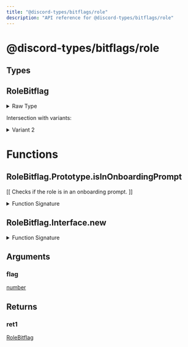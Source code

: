 ```yaml
---
title: "@discord-types/bitflags/role"
description: "API reference for @discord-types/bitflags/role"
---
```


<div id="@discord-types/bitflags/role"></div>

# @discord-types/bitflags/role

<div id="Types"></div>

## Types

<div id="RoleBitflag"></div>

## RoleBitflag

<details>
<summary>Raw Type</summary>

```luau
type RoleBitflag = RoleBitflag.Prototype, & {
	flag: number
}
```

</details>

Intersection with variants:

<details>
<summary>Variant 2</summary>

<TypeTable
	type={{
		"flag": {
			type: "[number](#number)",
			description: "",
			required: true
		},
	}}
/>
</details>

<div id="Functions"></div>

# Functions

<div id="RoleBitflag.Prototype.isInOnboardingPrompt"></div>

## RoleBitflag.Prototype.isInOnboardingPrompt

\[\[
	Checks if the role is in an onboarding prompt.
\]\]

<details>
<summary>Function Signature</summary>

```luau
--[[
	Checks if the role is in an onboarding prompt.
]]
function RoleBitflag.Prototype.isInOnboardingPrompt(self: RoleBitflag) end
```

</details>

<div id="RoleBitflag.Interface.new"></div>

## RoleBitflag.Interface.new

<details>
<summary>Function Signature</summary>

```luau
function RoleBitflag.Interface.new(flag: number) -> RoleBitflag end
```

</details>

<div id="Arguments"></div>

## Arguments

<div id="flag"></div>

### flag

[number](#number)

<div id="Returns"></div>

## Returns

<div id="ret1"></div>

### ret1

[RoleBitflag](#RoleBitflag)